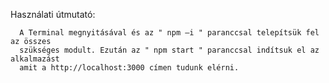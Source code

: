 Használati útmutató:

      A Terminal megnyitásával és az " npm –i " paranccsal telepítsük fel az összes
      szükséges modult. Ezután az " npm start " paranccsal indítsuk el az alkalmazást
      amit a http://localhost:3000 címen tudunk elérni.